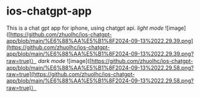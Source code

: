 # ios-chatgpt-app
This is a chat gpt app for iphone, using chatgpt api.
*light mode*
![image]([https://github.com/zhuolhc/ios-chatgpt-app/blob/main/%E6%88%AA%E5%B1%8F2024-09-13%2022.29.39.png](https://github.com/zhuolhc/ios-chatgpt-app/blob/main/%E6%88%AA%E5%B1%8F2024-09-13%2022.29.39.png?raw=true)）
*dark mode*
![image]([https://github.com/zhuolhc/ios-chatgpt-app/blob/main/%E6%88%AA%E5%B1%8F2024-09-13%2022.29.58.png?raw=true](https://github.com/zhuolhc/ios-chatgpt-app/blob/main/%E6%88%AA%E5%B1%8F2024-09-13%2022.29.58.png?raw=true)）
